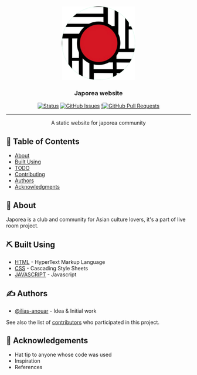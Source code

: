 <p align="center">
  <a href="" rel="noopener">
 <img width=200px height=200px src="./img/japorea_1.png" alt="Project logo"></a>
</p>

<h3 align="center">Japorea website</h3>

<div align="center">

[![Status](https://img.shields.io/badge/status-active-success.svg)]()
[![GitHub Issues](https://img.shields.io/github/issues/JAPOREA/JAPOREA.github.io)](https://github.com/JAPOREA/JAPOREA.github.io/issues)
[!![GitHub Pull Requests](https://img.shields.io/github/issues-pr/JAPOREA/JAPOREA.github.io)](https://github.com/JAPOREA/JAPOREA.github.io/pulls)

</div>

---

<p align="center"> A static website for japorea community
    <br> 
</p>

## 📝 Table of Contents

- [About](#about)
- [Built Using](#built_using)
- [TODO](/TODO.md)
- [Contributing](/CONTRIBUTING.md)
- [Authors](#authors)
- [Acknowledgments](#acknowledgement)

## 🧐 About <a name = "about"></a>

Japorea is a club and community for Asian culture lovers, it's a part of live room project.

## ⛏️ Built Using <a name = "built_using"></a>

- [HTML](https://developer.mozilla.org/en-US/docs/Web/HTML) - HyperText Markup Language
- [CSS](https://developer.mozilla.org/en-US/docs/Web/CSS) - Cascading Style Sheets
- [JAVASCRIPT](https://developer.mozilla.org/en-US/docs/Web/javascript) - Javascript

## ✍️ Authors <a name = "authors"></a>

- [@ilias-anouar](https://github.com/ilias-anouar) - Idea & Initial work

See also the list of [contributors](https://github.com/JAPOREA/JAPOREA.github.io/contributors) who participated in this project.

## 🎉 Acknowledgements <a name = "acknowledgement"></a>

- Hat tip to anyone whose code was used
- Inspiration
- References
